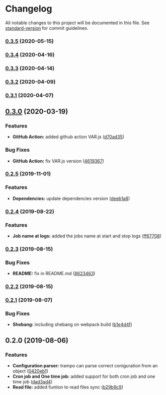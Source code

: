 # Changelog

All notable changes to this project will be documented in this file. See [standard-version](https://github.com/conventional-changelog/standard-version) for commit guidelines.

### [0.3.5](https://github.com/MutterPedro/trampo/compare/v0.3.4...v0.3.5) (2020-05-15)

### [0.3.4](https://github.com/MutterPedro/trampo/compare/v0.3.3...v0.3.4) (2020-04-16)

### [0.3.3](https://github.com/MutterPedro/trampo/compare/v0.3.2...v0.3.3) (2020-04-14)

### [0.3.2](https://github.com/MutterPedro/trampo/compare/v0.3.1...v0.3.2) (2020-04-09)

### [0.3.1](https://github.com/MutterPedro/trampo/compare/v0.3.0...v0.3.1) (2020-04-07)

## [0.3.0](https://github.com/MutterPedro/trampo/compare/v0.2.5...v0.3.0) (2020-03-19)


### Features

* **GitHub Action:** added github action VAR.js ([d70ad35](https://github.com/MutterPedro/trampo/commit/d70ad35091ff8f08d102ede1ff3dff0e755294ae))


### Bug Fixes

* **GitHub Action:** fix VAR.js version ([4619367](https://github.com/MutterPedro/trampo/commit/4619367140a0dc920473aefa949e05d1c2dec8a0))

### [0.2.5](https://github.com/MutterPedro/trampo/compare/v0.2.4...v0.2.5) (2019-11-01)


### Features

* **Dependencies:** update dependencies version ([deeb1a8](https://github.com/MutterPedro/trampo/commit/deeb1a8))

### [0.2.4](https://github.com/MutterPedro/trampo/compare/v0.2.3...v0.2.4) (2019-08-22)


### Features

* **Job name at logs:** added the jobs name at start and stop logs ([ff67708](https://github.com/MutterPedro/trampo/commit/ff67708))

### [0.2.3](https://github.com/MutterPedro/trampo/compare/v0.2.2...v0.2.3) (2019-08-15)


### Bug Fixes

* **README:** fix in README.md ([8623463](https://github.com/MutterPedro/trampo/commit/8623463))

### [0.2.2](https://github.com/MutterPedro/trampo/compare/v0.2.1...v0.2.2) (2019-08-15)

### [0.2.1](https://github.com/MutterPedro/trampo/compare/v0.2.0...v0.2.1) (2019-08-07)


### Bug Fixes

* **Shebang:** including shebang on webpack build ([b1e4d4f](https://github.com/MutterPedro/trampo/commit/b1e4d4f))

## 0.2.0 (2019-08-06)


### Features

* **Configuration parser:** trampo can parse correct coniguration from an object ([0420eb1](https://github.com/MutterPedro/trampo/commit/0420eb1))
* **Cron job and One time job:** added support for both cron job and one time job ([dad3ad4](https://github.com/MutterPedro/trampo/commit/dad3ad4))
* **Read file:** added funtion to read files sync ([b29b9c9](https://github.com/MutterPedro/trampo/commit/b29b9c9))
